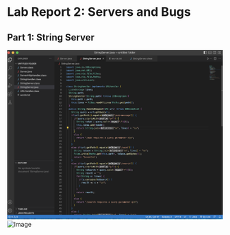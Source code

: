 # Lab Report 2: Servers and Bugs

## Part 1: String Server
![Image](lab2sc7.png)
![Image](lab2sc6.png)
